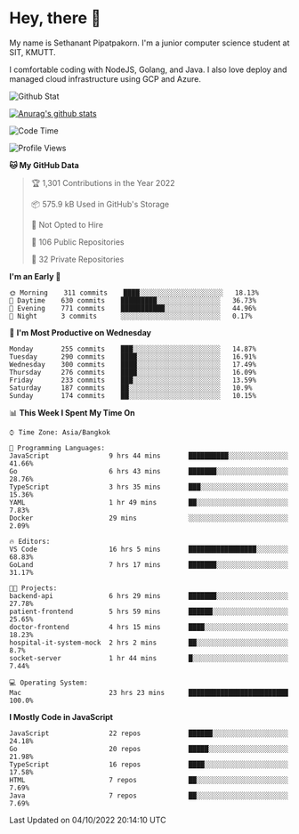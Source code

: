 # Hey, there 🙌
My name is Sethanant Pipatpakorn. I'm a junior computer science student at SIT, KMUTT.

I comfortable coding with NodeJS, Golang, and Java. I also love deploy and managed cloud infrastructure using GCP and Azure.

![Github Stat](https://github-profile-summary-cards.vercel.app/api/cards/profile-details?username=thetkpark&theme=dracula)

[![Anurag's github stats](https://github-readme-stats.vercel.app/api?username=thetkpark&count_private=true&show_icons=true&theme=tokyonight)](https://github.com/anuraghazra/github-readme-stats)

<!--START_SECTION:waka-->
![Code Time](http://img.shields.io/badge/Code%20Time-830%20hrs%2041%20mins-blue)

![Profile Views](http://img.shields.io/badge/Profile%20Views-5-blue)

**🐱 My GitHub Data** 

> 🏆 1,301 Contributions in the Year 2022
 > 
> 📦 575.9 kB Used in GitHub's Storage 
 > 
> 🚫 Not Opted to Hire
 > 
> 📜 106 Public Repositories 
 > 
> 🔑 32 Private Repositories  
 > 
**I'm an Early 🐤** 

```text
🌞 Morning    311 commits    ████░░░░░░░░░░░░░░░░░░░░░   18.13% 
🌆 Daytime    630 commits    █████████░░░░░░░░░░░░░░░░   36.73% 
🌃 Evening    771 commits    ███████████░░░░░░░░░░░░░░   44.96% 
🌙 Night      3 commits      ░░░░░░░░░░░░░░░░░░░░░░░░░   0.17%

```
📅 **I'm Most Productive on Wednesday** 

```text
Monday       255 commits    ███░░░░░░░░░░░░░░░░░░░░░░   14.87% 
Tuesday      290 commits    ████░░░░░░░░░░░░░░░░░░░░░   16.91% 
Wednesday    300 commits    ████░░░░░░░░░░░░░░░░░░░░░   17.49% 
Thursday     276 commits    ████░░░░░░░░░░░░░░░░░░░░░   16.09% 
Friday       233 commits    ███░░░░░░░░░░░░░░░░░░░░░░   13.59% 
Saturday     187 commits    ██░░░░░░░░░░░░░░░░░░░░░░░   10.9% 
Sunday       174 commits    ██░░░░░░░░░░░░░░░░░░░░░░░   10.15%

```


📊 **This Week I Spent My Time On** 

```text
⌚︎ Time Zone: Asia/Bangkok

💬 Programming Languages: 
JavaScript               9 hrs 44 mins       ██████████░░░░░░░░░░░░░░░   41.66% 
Go                       6 hrs 43 mins       ███████░░░░░░░░░░░░░░░░░░   28.76% 
TypeScript               3 hrs 35 mins       ███░░░░░░░░░░░░░░░░░░░░░░   15.36% 
YAML                     1 hr 49 mins        ██░░░░░░░░░░░░░░░░░░░░░░░   7.83% 
Docker                   29 mins             ░░░░░░░░░░░░░░░░░░░░░░░░░   2.09%

🔥 Editors: 
VS Code                  16 hrs 5 mins       █████████████████░░░░░░░░   68.83% 
GoLand                   7 hrs 17 mins       ███████░░░░░░░░░░░░░░░░░░   31.17%

🐱‍💻 Projects: 
backend-api              6 hrs 29 mins       ███████░░░░░░░░░░░░░░░░░░   27.78% 
patient-frontend         5 hrs 59 mins       ██████░░░░░░░░░░░░░░░░░░░   25.65% 
doctor-frontend          4 hrs 15 mins       ████░░░░░░░░░░░░░░░░░░░░░   18.23% 
hospital-it-system-mock  2 hrs 2 mins        ██░░░░░░░░░░░░░░░░░░░░░░░   8.7% 
socket-server            1 hr 44 mins        █░░░░░░░░░░░░░░░░░░░░░░░░   7.44%

💻 Operating System: 
Mac                      23 hrs 23 mins      █████████████████████████   100.0%

```

**I Mostly Code in JavaScript** 

```text
JavaScript               22 repos            ██████░░░░░░░░░░░░░░░░░░░   24.18% 
Go                       20 repos            █████░░░░░░░░░░░░░░░░░░░░   21.98% 
TypeScript               16 repos            ████░░░░░░░░░░░░░░░░░░░░░   17.58% 
HTML                     7 repos             ██░░░░░░░░░░░░░░░░░░░░░░░   7.69% 
Java                     7 repos             ██░░░░░░░░░░░░░░░░░░░░░░░   7.69%

```



 Last Updated on 04/10/2022 20:14:10 UTC
<!--END_SECTION:waka-->
